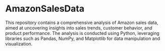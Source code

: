 # AmazonSalesData
This repository contains a comprehensive analysis of Amazon sales data, aimed at uncovering insights into sales trends, customer behavior, and product performance. The analysis is conducted using Python, leveraging libraries such as Pandas, NumPy, and Matplotlib for data manipulation and visualization.

